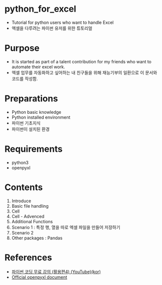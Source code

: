 # python_for_excel
- Tutorial for python users who want to handle Excel  
- 엑셀을 다루려는 파이썬 유저를 위한 튜토리얼  

# Purpose
- It is started as part of a talent contribution for my friends who want to automate their excel work.   
- 엑셀 업무를 자동화하고 싶어하는 내 친구들을 위해 재능기부의 일환으로 이 문서와 코드를 작성함.

# Preparations
- Python basic knowledge  
- Python installed environment  
- 파이썬 기초지식  
- 파이썬이 설치된 환경  

# Requirements
- python3  
- openpyxl  

# Contents
1. Introduce
2. Basic file handling
3. Cell
4. Cell - Advenced
5. Additional Functions
6. Scenario 1 : 특정 행, 열을 따로 엑셀 파일을 만들어 저장하기
7. Scenario 2
8. Other packages : Pandas


# References
- [파이썬 코딩 무료 강의 (활용편4) (YouTube)(kor)](https://www.youtube.com/watch?v=exgO1LFl9x8&list=WL&index=47&t=7111s)
- [Official openpyxl document](https://openpyxl.readthedocs.io/)
